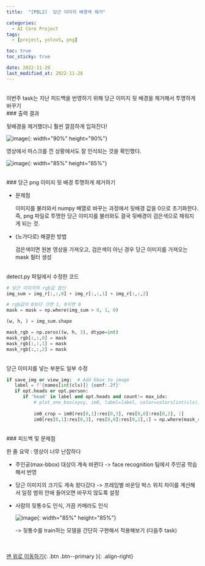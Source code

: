 ```yaml
---
title:  "[PBL2]  당근 이미지 배경색 제거" 

categories:
  - AI Core Project
tags:
  - [project, yolov5, png]

toc: true
toc_sticky: true

date: 2022-11-28
last_modified_at: 2022-11-28
---
```



<br/> 
이번주 task는 지난 피드백을 반영하기 위해 당근 이미지 뒷 배경을 제거해서 투명하게 바꾸기


<br/> 
### 출력 결과

뒷배경을 제거했더니 훨씬 깔끔하게 입혀진다!

![image](https://user-images.githubusercontent.com/86834982/204152054-11ad5e99-6320-4c9f-af0f-4c5d560df37c.png){: width="90%" height="90%"}  

영상에서 마스크를 낀 상황에서도 잘 인식되는 것을 확인했다. 

![image](https://user-images.githubusercontent.com/86834982/204152168-c6fdf67f-094a-403f-8f49-72aa0e5c2ae3.png){: width="85%" height="85%"}  


<br/> 
### 당근 png 이미지 뒷 배경 투명하게 제거하기

- 문제점
    
    이미지를 불러와서 numpy 배열로 바꾸는 과정에서 뒷배경 값을 0으로 초기화한다. 즉, png 파일로 투명한 당근 이미지를 불러와도 결국 뒷배경이 검은색으로 채워지게 되는 것. 
    
- (노가다로) 해결한 방법 
    
    검은색이면 원본 영상을 가져오고, 검은색이 아닌 경우 당근 이미지를 가져오는 mask 필터 생성
    
<br/> 
detect.py 파일에서 수정한 코드

```python
# 당근 이미지의 rgb값 합산
img_sum = img_r[:,:,0] + img_r[:,:,1] + img_r[:,:,2]

# rgb값이 0보다 크면 1, 0이면 0
mask = mask = np.where(img_sum > 0, 1, 0)

(w, h, ) = img_sum.shape

mask_rgb = np.zeros((w, h, 3), dtype=int)
mask_rgb[:,:,0] = mask
mask_rgb[:,:,1] = mask
mask_rgb[:,:,2] = mask
```
<br/> 
당근 이미지를 넣는 부분도 일부 수정

```python
if save_img or view_img:  # Add bbox to image
   label = f'{names[int(cls)]} {conf:.2f}'
   if opt.heads or opt.person:
      if 'head' in label and opt.heads and count!= max_idx:
          # plot_one_box(xyxy, im0, label=label, color=colors[int(cls)], line_thickness=3)
                                
          im0_crop = im0[res[0,1]:res[0,3], res[0,0]:res[0,2], :]
          im0[res[0,1]:res[0,3], res[0,0]:res[0,2],:] = np.where(mask_rgb > 0, img_r, im0_crop)
```


<br/> 
### 피드백 및 문제점

한 줄 요약 : 영상이 너무 난잡하다

- 주인공(max-bbox) 대상이 계속 바뀐다  ->  face recognition 팀에서 주인공 학습해서 반영
    
- 당근 이미지의 크기도 계속 왔다갔다  -> 프레임별 바운딩 박스 위치 차이를 계산해서 일정 범위 안에 들어오면 바꾸지 않도록 설정
    
- 사람의 뒷통수도 인식, 가끔 카메라도 인식
    
    ![image](https://user-images.githubusercontent.com/86834982/204152055-0499152c-0e62-48ee-81fb-6eaf7e97c739.png){: width="85%" height="85%"}  
    
    ->  뒷통수를 train하는 모델을 간단히 구현해서 적용해보기 (다음주 task)


<br/><br/>
[맨 위로 이동하기](#){: .btn .btn--primary }{: .align-right}
